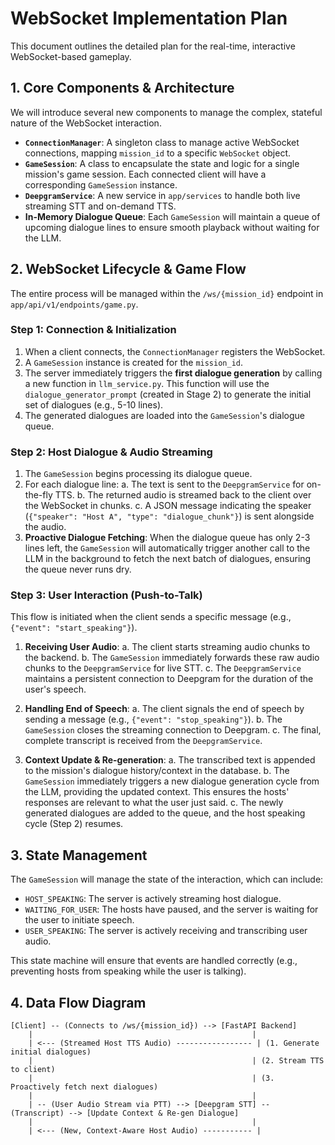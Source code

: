 # WebSocket Implementation Plan

This document outlines the detailed plan for the real-time, interactive WebSocket-based gameplay.

## 1. Core Components & Architecture

We will introduce several new components to manage the complex, stateful nature of the WebSocket interaction.

*   **`ConnectionManager`**: A singleton class to manage active WebSocket connections, mapping `mission_id` to a specific `WebSocket` object.
*   **`GameSession`**: A class to encapsulate the state and logic for a single mission's game session. Each connected client will have a corresponding `GameSession` instance.
*   **`DeepgramService`**: A new service in `app/services` to handle both live streaming STT and on-demand TTS.
*   **In-Memory Dialogue Queue**: Each `GameSession` will maintain a queue of upcoming dialogue lines to ensure smooth playback without waiting for the LLM.

## 2. WebSocket Lifecycle & Game Flow

The entire process will be managed within the `/ws/{mission_id}` endpoint in `app/api/v1/endpoints/game.py`.

### Step 1: Connection & Initialization

1.  When a client connects, the `ConnectionManager` registers the WebSocket.
2.  A `GameSession` instance is created for the `mission_id`.
3.  The server immediately triggers the **first dialogue generation** by calling a new function in `llm_service.py`. This function will use the `dialogue_generator_prompt` (created in Stage 2) to generate the initial set of dialogues (e.g., 5-10 lines).
4.  The generated dialogues are loaded into the `GameSession`'s dialogue queue.

### Step 2: Host Dialogue & Audio Streaming

1.  The `GameSession` begins processing its dialogue queue.
2.  For each dialogue line:
    a. The text is sent to the `DeepgramService` for on-the-fly TTS.
    b. The returned audio is streamed back to the client over the WebSocket in chunks.
    c. A JSON message indicating the speaker (`{"speaker": "Host A", "type": "dialogue_chunk"}`) is sent alongside the audio.
3.  **Proactive Dialogue Fetching**: When the dialogue queue has only 2-3 lines left, the `GameSession` will automatically trigger another call to the LLM in the background to fetch the next batch of dialogues, ensuring the queue never runs dry.

### Step 3: User Interaction (Push-to-Talk)

This flow is initiated when the client sends a specific message (e.g., `{"event": "start_speaking"}`).

1.  **Receiving User Audio**:
    a. The client starts streaming audio chunks to the backend.
    b. The `GameSession` immediately forwards these raw audio chunks to the `DeepgramService` for live STT.
    c. The `DeepgramService` maintains a persistent connection to Deepgram for the duration of the user's speech.

2.  **Handling End of Speech**:
    a. The client signals the end of speech by sending a message (e.g., `{"event": "stop_speaking"}`).
    b. The `GameSession` closes the streaming connection to Deepgram.
    c. The final, complete transcript is received from the `DeepgramService`.

3.  **Context Update & Re-generation**:
    a. The transcribed text is appended to the mission's dialogue history/context in the database.
    b. The `GameSession` immediately triggers a new dialogue generation cycle from the LLM, providing the updated context. This ensures the hosts' responses are relevant to what the user just said.
    c. The newly generated dialogues are added to the queue, and the host speaking cycle (Step 2) resumes.

## 3. State Management

The `GameSession` will manage the state of the interaction, which can include:

*   `HOST_SPEAKING`: The server is actively streaming host dialogue.
*   `WAITING_FOR_USER`: The hosts have paused, and the server is waiting for the user to initiate speech.
*   `USER_SPEAKING`: The server is actively receiving and transcribing user audio.

This state machine will ensure that events are handled correctly (e.g., preventing hosts from speaking while the user is talking).

## 4. Data Flow Diagram

```
[Client] -- (Connects to /ws/{mission_id}) --> [FastAPI Backend]
    |                                                 |
    | <--- (Streamed Host TTS Audio) ----------------- | (1. Generate initial dialogues)
    |                                                 | (2. Stream TTS to client)
    |                                                 | (3. Proactively fetch next dialogues)
    |                                                 |
    | -- (User Audio Stream via PTT) --> [Deepgram STT] -- (Transcript) --> [Update Context & Re-gen Dialogue]
    |                                                 |
    | <--- (New, Context-Aware Host Audio) ----------- |